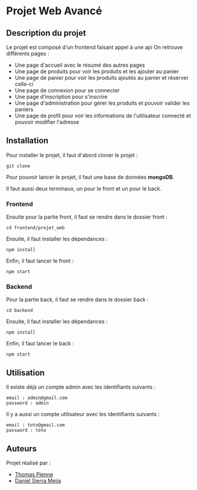 # Projet Web Avancé

## Description du projet
Le projet est composé d'un frontend faisant appel à une api
On retrouve différents pages :
- Une page d'accueil avec le résumé des autres pages
- Une page de produits pour voir les produits et les ajouter au panier
- Une page de panier pour voir les produits ajoutés au panier et réserver celle-ci
- Une page de connexion pour se connecter
- Une page d'inscription pour s'inscrire
- Une page d'administration pour gérer les produits et pouvoir valider les paniers
- Une page de profil pour voir les informations de l'utilisateur connecté et pouvoir modifier l'adresse

## Installation
Pour installer le projet, il faut d'abord cloner le projet :
```
git clone
```
Pour pouvoir lancer le projet, il faut une base de données **mongoDB**.

Il faut aussi deux terminaux, un pour le front et un pour le back.

### Frontend
Ensuite pour la partie front, il faut se rendre dans le dossier front :
```
cd frontend/projet_web
```
Ensuite, il faut installer les dépendances :
```
npm install
```
Enfin, il faut lancer le front :
```
npm start
```

### Backend
Pour la partie back, il faut se rendre dans le dossier back :
```
cd backend
```
Ensuite, il faut installer les dépendances :
```
npm install
```
Enfin, il faut lancer le back :
```
npm start
```

## Utilisation
Il existe déjà un compte admin avec les identifiants suivants :
```
email : admin@gmail.com
password : admin
```

Il y a aussi un compte utilisateur avec les identifiants suivants :
```
email : toto@gmail.com
password : toto
```

## Auteurs
Projet réalisé par :
- [Thomas Pienne](https://github.com/toto101230)
- [Daniel Sierra Mejia](https://github.com/dans300)